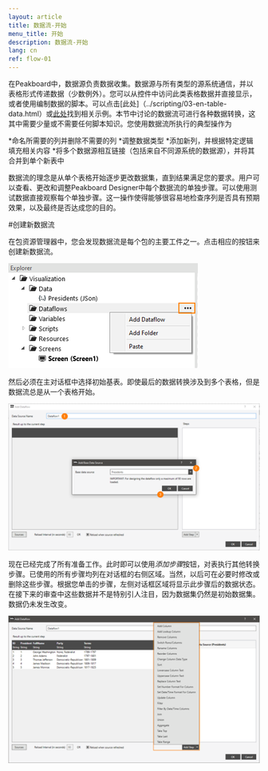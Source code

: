 ```yaml
---
layout: article
title: 数据流-开始
menu_title: 开始
description: 数据流-开始
lang: cn
ref: flow-01
---
```

在Peakboard中，数据源负责数据收集。数据源与所有类型的源系统通信，并以表格形式传递数据（少数例外）。您可以从控件中访问此类表格数据并直接显示，或者使用编制数据的脚本。可以点击[此处]（../scripting/03-en-table-data.html）或[此处](../scripting/04-en-manipulating-table-data.html)找到相关示例。本节中讨论的数据流可进行各种数据转换，这其中需要少量或不需要任何脚本知识。您使用数据流所执行的典型操作为

*命名所需要的列并删除不需要的列
*调整数据类型
*添加新列，并根据特定逻辑填充相关内容
*将多个数据源相互链接（包括来自不同源系统的数据源），并将其合并到单个新表中

数据流的理念是从单个表格开始逐步更改数据集，直到结果满足您的要求。用户可以查看、更改和调整Peakboard Designer中每个数据流的单独步骤。可以使用测试数据直接观察每个单独步骤。这一操作使得能够很容易地检查序列是否具有预期效果，以及最终是否达成您的目的。

#创建新数据流

在包资源管理器中，您会发现数据流是每个包的主要工件之一。点击相应的按钮来创建新数据流。

![Create a new flow](/assets/images/dataflows/dataflows-create.png)

然后必须在主对话框中选择初始基表。即使最后的数据转换涉及到多个表格，但是数据流总是从一个表格开始。

![select main table](/assets/images/dataflows/dataflows-maindialog-01.png)

现在已经完成了所有准备工作。此时即可以使用*添加步骤*按钮，对表执行其他转换步骤。已使用的所有步骤均列在对话框的右侧区域。当然，以后可在必要时修改或删除这些步骤。根据您单击的步骤，左侧对话框区域将显示此步骤后的数据状态。在接下来的审查中这些数据并不是特别引人注目，因为数据集仍然是初始数据集。数据仍未发生改变。

![select main table](/assets/images/dataflows/dataflows-maindialog-02.png)
